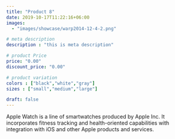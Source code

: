 ```yaml
---
title: "Product 8"
date: 2019-10-17T11:22:16+06:00
images:
  - "images/showcase/warp2014-12-4-2.png"

# meta description
description : "this is meta description"

# product Price
price: "0.00"
discount_price: "0.00"

# product variation
colors : ["black","white","gray"]
sizes : ["small","medium","large"]

draft: false
---
```


Apple Watch is a line of smartwatches produced by Apple Inc. It incorporates fitness tracking and health-oriented capabilities with integration with iOS and other Apple products and services.
